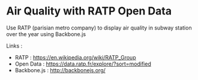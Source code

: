 # Air Quality with RATP Open Data

Use RATP (parisian metro company) to display air quality in subway station over the year using Backbone.js

Links : 
 * RATP : https://en.wikipedia.org/wiki/RATP_Group
 * Open Data : https://data.ratp.fr/explore/?sort=modified
 * Backbone.js : http://backbonejs.org/
